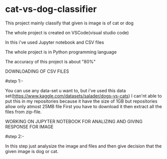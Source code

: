 # cat-vs-dog-classifier

This project mainly classify that given is image is of cat or dog 

The whole project is created on VSCode(visual studio code)

In this i've used Jupyter notebook and CSV files

The whole project is in Python programming language 

The accuracy of this project is about "80%"

DOWNLOADING OF CSV FILES

#step 1:-

You can use any data-set u want to, but i've used this data set(https://www.kaggle.com/datasets/salader/dogs-vs-cats)
I can'nt able to put this in my repositories because it have the size of 1GB but repositories allow only atmost 25MB file
First you have to download it then extract all the files from zip-file.

WORKING ON JUPYTER NOTEBOOK FOR ANALIZING AND GIVING RESPONSE FOR IMAGE

#step 2:-

In this step just analysize the image and files and then give decision that the given image is dog or cat.
